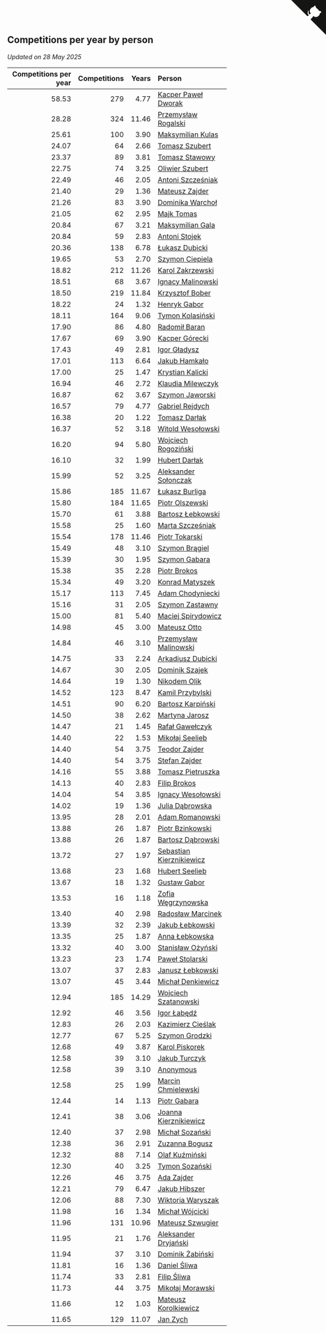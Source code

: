 ## Competitions per year by person

*Updated on 28 May 2025*

| Competitions per year | Competitions | Years | Person |
| ---: | ---: | ---: | :--- |
| 58.53 | 279 | 4.77 | [Kacper Paweł Dworak](https://www.worldcubeassociation.org/persons/2020DWOR01) |
| 28.28 | 324 | 11.46 | [Przemysław Rogalski](https://www.worldcubeassociation.org/persons/2013ROGA02) |
| 25.61 | 100 | 3.90 | [Maksymilian Kulas](https://www.worldcubeassociation.org/persons/2021KULA02) |
| 24.07 | 64 | 2.66 | [Tomasz Szubert](https://www.worldcubeassociation.org/persons/2022SZUB02) |
| 23.37 | 89 | 3.81 | [Tomasz Stawowy](https://www.worldcubeassociation.org/persons/2021STAW01) |
| 22.75 | 74 | 3.25 | [Oliwier Szubert](https://www.worldcubeassociation.org/persons/2022SZUB01) |
| 22.49 | 46 | 2.05 | [Antoni Szcześniak](https://www.worldcubeassociation.org/persons/2023SZCZ04) |
| 21.40 | 29 | 1.36 | [Mateusz Zajder](https://www.worldcubeassociation.org/persons/2024ZAJD01) |
| 21.26 | 83 | 3.90 | [Dominika Warchoł](https://www.worldcubeassociation.org/persons/2021WARC01) |
| 21.05 | 62 | 2.95 | [Majk Tomas](https://www.worldcubeassociation.org/persons/2022TOMA05) |
| 20.84 | 67 | 3.21 | [Maksymilian Gala](https://www.worldcubeassociation.org/persons/2022GALA01) |
| 20.84 | 59 | 2.83 | [Antoni Stojek](https://www.worldcubeassociation.org/persons/2022STOJ03) |
| 20.36 | 138 | 6.78 | [Łukasz Dubicki](https://www.worldcubeassociation.org/persons/2018DUBI01) |
| 19.65 | 53 | 2.70 | [Szymon Ciepiela](https://www.worldcubeassociation.org/persons/2022CIEP01) |
| 18.82 | 212 | 11.26 | [Karol Zakrzewski](https://www.worldcubeassociation.org/persons/2014ZAKR01) |
| 18.51 | 68 | 3.67 | [Ignacy Malinowski](https://www.worldcubeassociation.org/persons/2021MALI02) |
| 18.50 | 219 | 11.84 | [Krzysztof Bober](https://www.worldcubeassociation.org/persons/2013BOBE01) |
| 18.22 | 24 | 1.32 | [Henryk Gabor](https://www.worldcubeassociation.org/persons/2024GABO02) |
| 18.11 | 164 | 9.06 | [Tymon Kolasiński](https://www.worldcubeassociation.org/persons/2016KOLA02) |
| 17.90 | 86 | 4.80 | [Radomił Baran](https://www.worldcubeassociation.org/persons/2020BARA02) |
| 17.67 | 69 | 3.90 | [Kacper Górecki](https://www.worldcubeassociation.org/persons/2021GORE01) |
| 17.43 | 49 | 2.81 | [Igor Gładysz](https://www.worldcubeassociation.org/persons/2022GLAD01) |
| 17.01 | 113 | 6.64 | [Jakub Hamkało](https://www.worldcubeassociation.org/persons/2018HAMK01) |
| 17.00 | 25 | 1.47 | [Krystian Kalicki](https://www.worldcubeassociation.org/persons/2023KALI10) |
| 16.94 | 46 | 2.72 | [Klaudia Milewczyk](https://www.worldcubeassociation.org/persons/2022MILE05) |
| 16.87 | 62 | 3.67 | [Szymon Jaworski](https://www.worldcubeassociation.org/persons/2021JAWO01) |
| 16.57 | 79 | 4.77 | [Gabriel Rejdych](https://www.worldcubeassociation.org/persons/2020REJD01) |
| 16.38 | 20 | 1.22 | [Tomasz Darłak](https://www.worldcubeassociation.org/persons/2024DARL01) |
| 16.37 | 52 | 3.18 | [Witold Wesołowski](https://www.worldcubeassociation.org/persons/2022WESO01) |
| 16.20 | 94 | 5.80 | [Wojciech Rogoziński](https://www.worldcubeassociation.org/persons/2019ROGO04) |
| 16.10 | 32 | 1.99 | [Hubert Darłak](https://www.worldcubeassociation.org/persons/2023DARL03) |
| 15.99 | 52 | 3.25 | [Aleksander Sołonczak](https://www.worldcubeassociation.org/persons/2022SOLO01) |
| 15.86 | 185 | 11.67 | [Łukasz Burliga](https://www.worldcubeassociation.org/persons/2013BURL01) |
| 15.80 | 184 | 11.65 | [Piotr Olszewski](https://www.worldcubeassociation.org/persons/2013OLSZ02) |
| 15.70 | 61 | 3.88 | [Bartosz Łebkowski](https://www.worldcubeassociation.org/persons/2021LEBK01) |
| 15.58 | 25 | 1.60 | [Marta Szcześniak](https://www.worldcubeassociation.org/persons/2023SZCZ07) |
| 15.54 | 178 | 11.46 | [Piotr Tokarski](https://www.worldcubeassociation.org/persons/2013TOKA01) |
| 15.49 | 48 | 3.10 | [Szymon Brągiel](https://www.worldcubeassociation.org/persons/2022BRAG03) |
| 15.39 | 30 | 1.95 | [Szymon Gabara](https://www.worldcubeassociation.org/persons/2023GABA01) |
| 15.38 | 35 | 2.28 | [Piotr Brokos](https://www.worldcubeassociation.org/persons/2023BROK01) |
| 15.34 | 49 | 3.20 | [Konrad Matyszek](https://www.worldcubeassociation.org/persons/2022MATY02) |
| 15.17 | 113 | 7.45 | [Adam Chodyniecki](https://www.worldcubeassociation.org/persons/2017CHOD02) |
| 15.16 | 31 | 2.05 | [Szymon Zastawny](https://www.worldcubeassociation.org/persons/2023ZAST01) |
| 15.00 | 81 | 5.40 | [Maciej Spirydowicz](https://www.worldcubeassociation.org/persons/2020SPIR01) |
| 14.98 | 45 | 3.00 | [Mateusz Otto](https://www.worldcubeassociation.org/persons/2022OTTO01) |
| 14.84 | 46 | 3.10 | [Przemysław Malinowski](https://www.worldcubeassociation.org/persons/2022MALI01) |
| 14.75 | 33 | 2.24 | [Arkadiusz Dubicki](https://www.worldcubeassociation.org/persons/2023DUBI01) |
| 14.67 | 30 | 2.05 | [Dominik Szajek](https://www.worldcubeassociation.org/persons/2023SZAJ01) |
| 14.64 | 19 | 1.30 | [Nikodem Olik](https://www.worldcubeassociation.org/persons/2024OLIK01) |
| 14.52 | 123 | 8.47 | [Kamil Przybylski](https://www.worldcubeassociation.org/persons/2016PRZY01) |
| 14.51 | 90 | 6.20 | [Bartosz Karpiński](https://www.worldcubeassociation.org/persons/2019KARP03) |
| 14.50 | 38 | 2.62 | [Martyna Jarosz](https://www.worldcubeassociation.org/persons/2022JARO01) |
| 14.47 | 21 | 1.45 | [Rafał Gawełczyk](https://www.worldcubeassociation.org/persons/2023GAWE01) |
| 14.40 | 22 | 1.53 | [Mikołaj Seelieb](https://www.worldcubeassociation.org/persons/2023SEEL04) |
| 14.40 | 54 | 3.75 | [Teodor Zajder](https://www.worldcubeassociation.org/persons/2021ZAJD03) |
| 14.40 | 54 | 3.75 | [Stefan Zajder](https://www.worldcubeassociation.org/persons/2021ZAJD02) |
| 14.16 | 55 | 3.88 | [Tomasz Pietruszka](https://www.worldcubeassociation.org/persons/2021PIET01) |
| 14.13 | 40 | 2.83 | [Filip Brokos](https://www.worldcubeassociation.org/persons/2022BROK03) |
| 14.04 | 54 | 3.85 | [Ignacy Wesołowski](https://www.worldcubeassociation.org/persons/2021WESO01) |
| 14.02 | 19 | 1.36 | [Julia Dąbrowska](https://www.worldcubeassociation.org/persons/2024DABR01) |
| 13.95 | 28 | 2.01 | [Adam Romanowski](https://www.worldcubeassociation.org/persons/2023ROMA10) |
| 13.88 | 26 | 1.87 | [Piotr Bzinkowski](https://www.worldcubeassociation.org/persons/2023BZIN01) |
| 13.88 | 26 | 1.87 | [Bartosz Dąbrowski](https://www.worldcubeassociation.org/persons/2023DABR07) |
| 13.72 | 27 | 1.97 | [Sebastian Kierznikiewicz](https://www.worldcubeassociation.org/persons/2023KIER02) |
| 13.68 | 23 | 1.68 | [Hubert Seelieb](https://www.worldcubeassociation.org/persons/2023SEEL02) |
| 13.67 | 18 | 1.32 | [Gustaw Gabor](https://www.worldcubeassociation.org/persons/2024GABO01) |
| 13.53 | 16 | 1.18 | [Zofia Węgrzynowska](https://www.worldcubeassociation.org/persons/2024WEGR01) |
| 13.40 | 40 | 2.98 | [Radosław Marcinek](https://www.worldcubeassociation.org/persons/2022MARC05) |
| 13.39 | 32 | 2.39 | [Jakub Łebkowski](https://www.worldcubeassociation.org/persons/2023LEBK01) |
| 13.35 | 25 | 1.87 | [Anna Łebkowska](https://www.worldcubeassociation.org/persons/2023LEBK04) |
| 13.32 | 40 | 3.00 | [Stanisław Ożyński](https://www.worldcubeassociation.org/persons/2022OZYN01) |
| 13.23 | 23 | 1.74 | [Paweł Stolarski](https://www.worldcubeassociation.org/persons/2023STOL04) |
| 13.07 | 37 | 2.83 | [Janusz Łebkowski](https://www.worldcubeassociation.org/persons/2022LEBK01) |
| 13.07 | 45 | 3.44 | [Michał Denkiewicz](https://www.worldcubeassociation.org/persons/2021DENK01) |
| 12.94 | 185 | 14.29 | [Wojciech Szatanowski](https://www.worldcubeassociation.org/persons/2011SZAT01) |
| 12.92 | 46 | 3.56 | [Igor Łabędź](https://www.worldcubeassociation.org/persons/2021LABE01) |
| 12.83 | 26 | 2.03 | [Kazimierz Cieślak](https://www.worldcubeassociation.org/persons/2023CIES01) |
| 12.77 | 67 | 5.25 | [Szymon Grodzki](https://www.worldcubeassociation.org/persons/2020GROD01) |
| 12.68 | 49 | 3.87 | [Karol Piskorek](https://www.worldcubeassociation.org/persons/2021PISK01) |
| 12.58 | 39 | 3.10 | [Jakub Turczyk](https://www.worldcubeassociation.org/persons/2022TURC02) |
| 12.58 | 39 | 3.10 | [Anonymous](https://www.worldcubeassociation.org/persons/2022ANON03) |
| 12.58 | 25 | 1.99 | [Marcin Chmielewski](https://www.worldcubeassociation.org/persons/2023CHMI01) |
| 12.44 | 14 | 1.13 | [Piotr Gabara](https://www.worldcubeassociation.org/persons/2024GABA02) |
| 12.41 | 38 | 3.06 | [Joanna Kierznikiewicz](https://www.worldcubeassociation.org/persons/2022KIER01) |
| 12.40 | 37 | 2.98 | [Michał Sozański](https://www.worldcubeassociation.org/persons/2022SOZA02) |
| 12.38 | 36 | 2.91 | [Zuzanna Bogusz](https://www.worldcubeassociation.org/persons/2022BOGU01) |
| 12.32 | 88 | 7.14 | [Olaf Kuźmiński](https://www.worldcubeassociation.org/persons/2018KUZM02) |
| 12.30 | 40 | 3.25 | [Tymon Sozański](https://www.worldcubeassociation.org/persons/2022SOZA01) |
| 12.26 | 46 | 3.75 | [Ada Zajder](https://www.worldcubeassociation.org/persons/2021ZAJD01) |
| 12.21 | 79 | 6.47 | [Jakub Hibszer](https://www.worldcubeassociation.org/persons/2018HIBS01) |
| 12.06 | 88 | 7.30 | [Wiktoria Waryszak](https://www.worldcubeassociation.org/persons/2018WARY01) |
| 11.98 | 16 | 1.34 | [Michał Wójcicki](https://www.worldcubeassociation.org/persons/2024WOJC01) |
| 11.96 | 131 | 10.96 | [Mateusz Szwugier](https://www.worldcubeassociation.org/persons/2014SZWU01) |
| 11.95 | 21 | 1.76 | [Aleksander Dryjański](https://www.worldcubeassociation.org/persons/2023DRYJ01) |
| 11.94 | 37 | 3.10 | [Dominik Żabiński](https://www.worldcubeassociation.org/persons/2022ZABI01) |
| 11.81 | 16 | 1.36 | [Daniel Śliwa](https://www.worldcubeassociation.org/persons/2024SLIW01) |
| 11.74 | 33 | 2.81 | [Filip Śliwa](https://www.worldcubeassociation.org/persons/2022SLIW01) |
| 11.73 | 44 | 3.75 | [Mikołaj Morawski](https://www.worldcubeassociation.org/persons/2021MORA01) |
| 11.66 | 12 | 1.03 | [Mateusz Korolkiewicz](https://www.worldcubeassociation.org/persons/2024KORO03) |
| 11.65 | 129 | 11.07 | [Jan Zych](https://www.worldcubeassociation.org/persons/2014ZYCH01) |


<a href="https://github.com/noeruchangd/wca_statistics_vn" class="github-corner" aria-label="View source on Github"><svg width="80" height="80" viewBox="0 0 250 250" style="fill:#151513; color:#fff; position: absolute; top: 0; border: 0; right: 0;" aria-hidden="true"><path d="M0,0 L115,115 L130,115 L142,142 L250,250 L250,0 Z"></path><path d="M128.3,109.0 C113.8,99.7 119.0,89.6 119.0,89.6 C122.0,82.7 120.5,78.6 120.5,78.6 C119.2,72.0 123.4,76.3 123.4,76.3 C127.3,80.9 125.5,87.3 125.5,87.3 C122.9,97.6 130.6,101.9 134.4,103.2" fill="currentColor" style="transform-origin: 130px 106px;" class="octo-arm"></path><path d="M115.0,115.0 C114.9,115.1 118.7,116.5 119.8,115.4 L133.7,101.6 C136.9,99.2 139.9,98.4 142.2,98.6 C133.8,88.0 127.5,74.4 143.8,58.0 C148.5,53.4 154.0,51.2 159.7,51.0 C160.3,49.4 163.2,43.6 171.4,40.1 C171.4,40.1 176.1,42.5 178.8,56.2 C183.1,58.6 187.2,61.8 190.9,65.4 C194.5,69.0 197.7,73.2 200.1,77.6 C213.8,80.2 216.3,84.9 216.3,84.9 C212.7,93.1 206.9,96.0 205.4,96.6 C205.1,102.4 203.0,107.8 198.3,112.5 C181.9,128.9 168.3,122.5 157.7,114.1 C157.9,116.9 156.7,120.9 152.7,124.9 L141.0,136.5 C139.8,137.7 141.6,141.9 141.8,141.8 Z" fill="currentColor" class="octo-body"></path></svg></a><style>.github-corner:hover .octo-arm{animation:octocat-wave 560ms ease-in-out}@keyframes octocat-wave{0%,100%{transform:rotate(0)}20%,60%{transform:rotate(-25deg)}40%,80%{transform:rotate(10deg)}}@media (max-width:500px){.github-corner:hover .octo-arm{animation:none}.github-corner .octo-arm{animation:octocat-wave 560ms ease-in-out}}</style>
